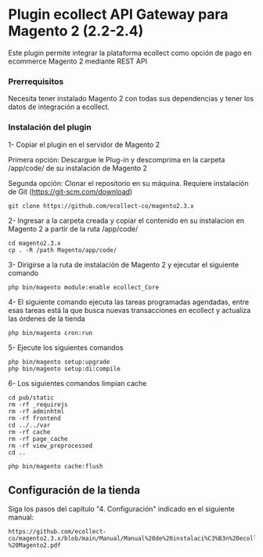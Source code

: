 # Plugin ecollect API Gateway para Magento 2 (2.2-2.4)

Este plugin permite integrar la plataforma ecollect como opción de pago en ecommerce Magento 2 mediante REST API

### Prerrequisitos

Necesita tener instalado Magento 2 con todas sus dependencias y tener los datos de integración a ecollect.

### Instalación del plugin

1- Copiar el plugin en el servidor de Magento 2

Primera opción: Descargue le Plug-in y descomprima en la carpeta /app/code/ de su instalación de Magento 2 

Segunda opción: Clonar el repositorio en su máquina. Requiere instalación de Git (https://git-scm.com/download)
```
git clone https://github.com/ecollect-co/magento2.3.x
```

2- Ingresar a la carpeta creada y copiar el contenido en su instalacion en Magento 2 a partir de la ruta /app/code/
```
cd magento2.3.x
cp . -R /path Magento/app/code/
```
3- Dirigirse a la ruta de instalación de Magento 2 y ejecutar el siguiente comando
```
php bin/magento module:enable ecollect_Core
```

4- El siguiente comando ejecuta las tareas programadas agendadas, entre esas tareas está la que busca nuevas transacciones en ecollect y actualiza las órdenes de la tienda

```
php bin/magento cron:run
```

5- Ejecute los siguientes comandos
```
php bin/magento setup:upgrade
php bin/magento setup:di:compile
```

6- Los siguientes comandos limpian cache
```
cd pub/static 
rm -rf _requirejs 
rm -rf adminhtml 
rm -rf frontend 
cd ../../var 
rm -rf cache 
rm -rf page_cache 
rm -rf view_preprocessed 
cd .. 

php bin/magento cache:flush
```

## Configuración de la tienda

Siga los pasos del capítulo "4. Configuración" indicado en el siguiente manual:
```
https://github.com/ecollect-co/magento2.3.x/blob/main/Manual/Manual%20de%20instalaci%C3%B3n%20ecollect%20-%20Magento2.pdf
```




